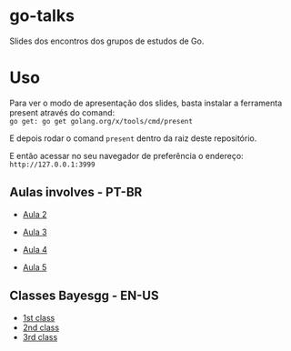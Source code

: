 # go-talks
Slides dos encontros dos grupos de estudos de Go.

# Uso

Para ver o modo de apresentação dos slides, basta instalar a ferramenta present através do comand:<br>
`go get: go get golang.org/x/tools/cmd/present`

E depois rodar o comand `present` dentro da raiz deste repositório.<br>

E então acessar no seu navegador de preferência o endereço: <br>
`http://127.0.0.1:3999`


## Aulas involves - PT-BR

- [Aula 2](https://talks.godoc.org/github.com/thiagotrennepohl/go-talks/involves-classes/class-2/slide.slide#1)
- [Aula 3](https://talks.godoc.org/github.com/thiagotrennepohl/go-talks/involves-classes/class-3/slide.slide#1)

- [Aula 4](#involves-classes/class-4)

- [Aula 5](#involves-classes/class-5)

## Classes Bayesgg - EN-US

- [1st class](https://talks.godoc.org/github.com/thiagotrennepohl/go-talks/bayesgg-classes/class-1/slide.slide#1)
- [2nd class](https://talks.godoc.org/github.com/thiagotrennepohl/go-talks/bayesgg-classes/class-2/slide.slide#1)
- [3rd class](https://talks.godoc.org/github.com/thiagotrennepohl/go-talks/bayesgg-classes/class-3/slide.slide#1)
